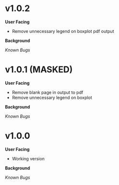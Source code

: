 # v1.0.2
**User Facing**
* Remove unnecessary legend on boxplot pdf output

**Background**

*Known Bugs*

# v1.0.1 (**MASKED**)
**User Facing**
* Remove blank page in output to pdf
* Remove unnecessary legend on boxplot

**Background**

*Known Bugs*

# v1.0.0
**User Facing**
* Working version

**Background**

*Known Bugs*